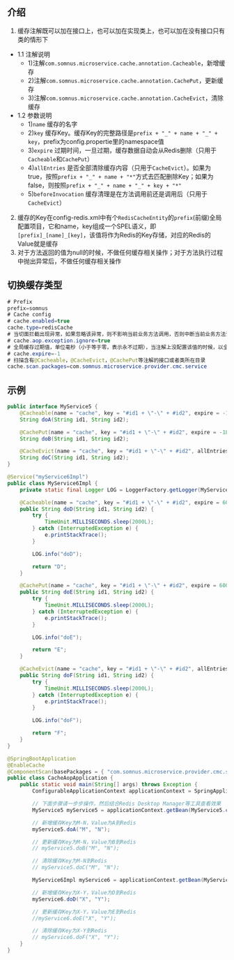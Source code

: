 ## 介绍
1.  缓存注解既可以加在接口上，也可以加在实现类上，也可以加在没有接口只有类的情形下
   - 1.1 注解说明
       - 1)注解`com.somnus.microservice.cache.annotation.Cacheable`，新增缓存
       - 2)注解`com.somnus.microservice.cache.annotation.CachePut`，更新缓存
       - 3)注解`com.somnus.microservice.cache.annotation.CacheEvict`，清除缓存
   - 1.2 参数说明
       - 1)`name` 缓存的名字
       - 2)`key` 缓存Key。缓存Key的完整路径是`prefix + "_" + name + "_" + key`，prefix为config.propertie里的namespace值
       - 3)`expire` 过期时间，一旦过期，缓存数据自动会从Redis删除（只用于`Cacheable`和`CachePut`）
       - 4)`allEntries` 是否全部清除缓存内容（只用于`CacheEvict`）。如果为true，按照`prefix + "_" + name + "*"`方式去匹配删除Key；如果为false，则按照`prefix + "_" + name + "_" + key + "*"`
       - 5)`beforeInvocation` 缓存清理是在方法调用前还是调用后（只用于`CacheEvict`）
2. 缓存的Key在config-redis.xml中有个`RedisCacheEntity`的`prefix`(前缀)全局配置项目，它和name，key组成一个SPEL语义，即`[prefix]_[name]_[key]`，该值将作为Redis的Key存储，对应的Redis的Value就是缓存
3. 对于方法返回的值为null的时候，不做任何缓存相关操作；对于方法执行过程中抛出异常后，不做任何缓存相关操作

## 切换缓存类型
```java
# Prefix
prefix=somnus
# Cache config
# cache.enabled=true
cache.type=redisCache
# 当切面拦截出现异常，如果忽略该异常，则不影响当前业务方法调用，否则中断当前业务方法调用，缺省为true
# cache.aop.exception.ignore=true
# 全局缓存过期值，单位毫秒（小于等于零，表示永不过期），当注解上没配置该值的时候，以全局值为准，缺省为-1
# cache.expire=-1
# 扫描含有@Cacheable，@CacheEvict，@CachePut等注解的接口或者类所在目录
cache.scan.packages=com.somnus.microservice.provider.cmc.service
```
## 示例
```java
public interface MyService5 {
    @Cacheable(name = "cache", key = "#id1 + \"-\" + #id2", expire = -1L)
    String doA(String id1, String id2);

    @CachePut(name = "cache", key = "#id1 + \"-\" + #id2", expire = -1L)
    String doB(String id1, String id2);

    @CacheEvict(name = "cache", key = "#id1 + \"-\" + #id2", allEntries = false, beforeInvocation = false)
    String doC(String id1, String id2);
}
```

```java
@Service("myService6Impl")
public class MyService6Impl {
    private static final Logger LOG = LoggerFactory.getLogger(MyService6Impl.class);

    @Cacheable(name = "cache", key = "#id1 + \"-\" + #id2", expire = 60000L)
    public String doD(String id1, String id2) {
        try {
            TimeUnit.MILLISECONDS.sleep(2000L);
        } catch (InterruptedException e) {
            e.printStackTrace();
        }

        LOG.info("doD");

        return "D";
    }

    @CachePut(name = "cache", key = "#id1 + \"-\" + #id2", expire = 60000L)
    public String doE(String id1, String id2) {
        try {
            TimeUnit.MILLISECONDS.sleep(2000L);
        } catch (InterruptedException e) {
            e.printStackTrace();
        }

        LOG.info("doE");

        return "E";
    }

    @CacheEvict(name = "cache", key = "#id1 + \"-\" + #id2", allEntries = false, beforeInvocation = false)
    public String doF(String id1, String id2) {
        try {
            TimeUnit.MILLISECONDS.sleep(2000L);
        } catch (InterruptedException e) {
            e.printStackTrace();
        }

        LOG.info("doF");

        return "F";
    }
}
```

```java
@SpringBootApplication
@EnableCache
@ComponentScan(basePackages = { "com.somnus.microservice.provider.cmc.service" })
public class CacheAopApplication {
    public static void main(String[] args) throws Exception {
        ConfigurableApplicationContext applicationContext = SpringApplication.run(CacheAopApplication.class, args);

        // 下面步骤请一步步操作，然后结合Redis Desktop Manager等工具查看效果
        MyService5 myService5 = applicationContext.getBean(MyService5.class);

        // 新增缓存Key为M-N，Value为A到Redis
        myService5.doA("M", "N");

        // 更新缓存Key为M-N，Value为B到Redis
        // myService5.doB("M", "N");

        // 清除缓存Key为M-N到Redis
        // myService5.doC("M", "N");

        MyService6Impl myService6 = applicationContext.getBean(MyService6Impl.class);

        // 新增缓存Key为X-Y，Value为D到Redis
        myService6.doD("X", "Y");

        // 更新缓存Key为X-Y，Value为E到Redis
        //myService6.doE("X", "Y");

        // 清除缓存Key为X-Y到Redis
        // myService6.doF("X", "Y");
    }
}
```